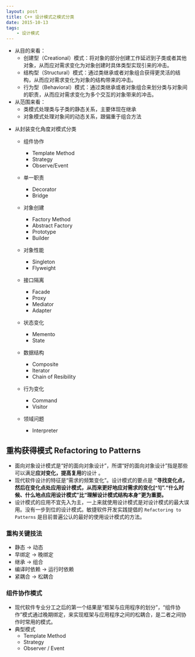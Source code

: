 ```yaml
---
layout: post
title: C++ 设计模式之模式分类
date: 2015-10-13
tags:
	- 设计模式
---
```


-	从目的来看：
	-	创建型（Creational）模式：将对象的部分创建工作延迟到子类或者其他对象，从而应对需求变化为对象创建时具体类型实现引来的冲击。
	-	结构型（Structural）模式：通过类继承或者对象组合获得更灵活的结构，从而应对需求变化为对象的结构带来的冲击。
	-	行为型（Behavioral）模式：通过类继承或者对象组合来划分类与对象间的职责，从而应对需求变化为多个交互的对象带来的冲击。
-	从范围来看：
	-	类模式处理类与子类的静态关系，主要体现在继承
	-	对象模式处理对象间的动态关系，跟偏重于组合方法

<!-- more -->
-	从封装变化角度对模式分类
	-	组件协作
		-	Template Method
		-	Strategy
		-	Observe/Event

	-	单一职责
		-	Decorator
		-	Bridge

	-	对象创建
		-	Factory Method
		-	Abstract Factory
		-	Prototype
		-	Builder

	-	对象性能
		-	Singleton
		-	Flyweight

	-	接口隔离
		-	Facade
		-	Proxy
		-	Mediator
		-	Adapter

	-	状态变化
		-	Memento
		-	State

	-	数据结构
		-	Composite
		-	Iterator
		-	Chain of Resibility

	-	行为变化
		-	Command
		-	Visitor

	-	领域问题
		-	Interpreter

## 重构获得模式 Refactoring to Patterns ##


-	面向对象设计模式是“好的面向对象设计”，所谓“好的面向对象设计”指是那些可以满足**应对变化，提高复用**的设计 。
-	现代软件设计的特征是“需求的频繁变化”。设计模式的要点是 **“寻找变化点，然后在变化点处应用设计模式，从而来更好地应对需求的变化[^1]”.“什么时候、什么地点应用设计模式”比“理解设计模式结构本身”更为重要。**
-	设计模式的应用不宜先入为主，一上来就使用设计模式是对设计模式的最大误用。没有一步到位的设计模式。敏捷软件开发实践提倡的 `Refactoring to Patterns` 是目前普遍公认的最好的使用设计模式的方法。

### 重构关键技法

-	静态 -> 动态
-	早绑定 ->  晚绑定
-	继承 ->  组合
-	编译时依赖 ->  运行时依赖
-	紧耦合 ->  松耦合

### 组件协作模式

-	现代软件专业分工之后的第一个结果是“框架与应用程序的划分”，“组件协作”模式通过晚期绑定，来实现框架与应用程序之间的松耦合，是二者之间协作时常用的模式。
-	典型模式
	-	Template Method
	-	Strategy
	-	Observer / Event
